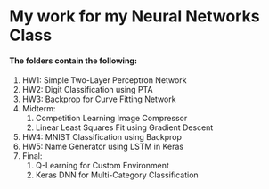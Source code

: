 # My work for my Neural Networks Class

#### The folders contain the following:


<ol>
<li>HW1: Simple Two-Layer Perceptron Network</li>
<li>HW2: Digit Classification using PTA</li>
<li>HW3: Backprop for Curve Fitting Network</li>
<li>Midterm:
<ol>
<li>Competition Learning Image Compressor</li>
<li>Linear Least Squares Fit using Gradient Descent</li>
</ol>
</li>
<li>HW4: MNIST Classification using Backprop</li>
<li>HW5: Name Generator using LSTM in Keras</li>
<li>Final:
<ol>
<li>Q-Learning for Custom Environment</li>
<li>Keras DNN for Multi-Category Classification</li>
</ol>
</li>
</ol>